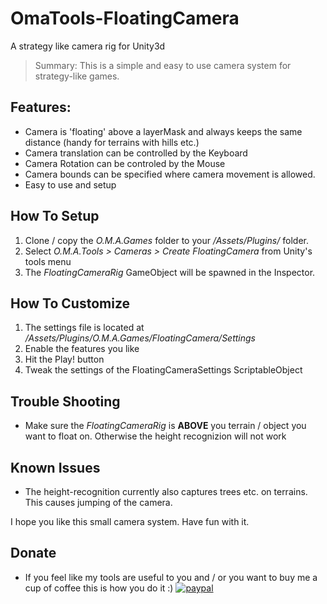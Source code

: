 # OmaTools-FloatingCamera
A strategy like camera rig for Unity3d

> Summary: This is a simple and easy to use camera system for strategy-like games.

## Features:
- Camera is 'floating' above a layerMask and always keeps the same distance (handy for terrains with hills etc.)
- Camera translation can be controlled by the Keyboard
- Camera Rotation can be controled by the Mouse
- Camera bounds can be specified where camera movement is allowed.
- Easy to use and setup

## How To Setup
1) Clone / copy the *O.M.A.Games* folder to your */Assets/Plugins/* folder.
2) Select *O.M.A.Tools > Cameras > Create FloatingCamera* from Unity's tools menu
3) The *FloatingCameraRig* GameObject will be spawned in the Inspector.

## How To Customize
1) The settings file is located at */Assets/Plugins/O.M.A.Games/FloatingCamera/Settings*
2) Enable the features you like
3) Hit the Play! button
4) Tweak the settings of the FloatingCameraSettings ScriptableObject

## Trouble Shooting
- Make sure the *FloatingCameraRig* is **ABOVE** you terrain / object you want to float on. Otherwise the height recognizion will not work

## Known Issues
- The height-recognition currently also captures trees etc. on terrains. This causes jumping of the camera.

I hope you like this small camera system. Have fun with it.

## Donate
- If you feel like my tools are useful to you and / or you want to buy me a cup of coffee this is how you do it :)
[![paypal](https://www.paypalobjects.com/en_US/i/btn/btn_donateCC_LG.gif)](https://www.paypal.com/cgi-bin/webscr?cmd=_s-xclick&hosted_button_id=VXRUCCUSS8CSQ&source=url)
